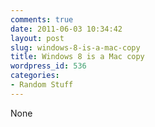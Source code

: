 ```yaml
---
comments: true
date: 2011-06-03 10:34:42
layout: post
slug: windows-8-is-a-mac-copy
title: Windows 8 is a Mac copy
wordpress_id: 536
categories:
- Random Stuff
---
```


None
